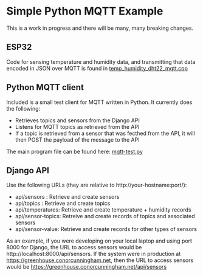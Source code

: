 # Simple Python MQTT Example

This is a work in progress and there will be many, many breaking changes.

## ESP32
Code for sensing temperature and humidity data, and transmitting that data encoded in JSON over MQTT is found in [temp_humidity_dht22_mqtt.cpp](./src/esp32/temp_humidity_dht22_mqtt.cpp)

## Python MQTT client
Included is a small test client for MQTT written in Python. It currently does the following:

* Retrieves topics and sensors from the Django API
* Listens for MQTT topics as retrieved from the API
* If a topic is retrieved from a sensor that was fecthed from the API, it will then POST the payload of the message to the API

The main program file can be found here: [mqtt-test.py](mqtt-test.py)

## Django API

Use the following URLs (they are relative to http://your-hostname:port/):
* api/sensors : Retrieve and create sensors
* api/topics : Retrieve and create topics
* api/temperatures: Retrieve and create temperature + humidity records
* api/sensor-topics: Retreive and create records of topics and associated sensors
* api/sensor-value: Retrieve and create records for other types of sensors

As an example, if you were developing on your local laptop and using port 8000 for Django, the URL to access sensors would be http://localhost:8000/api/sensors. If the system were in production at https://greenhouse.conorcunningham.net, then the URL to access sensors would be https://greenhouse.conorcunningham.net/api/sensors
